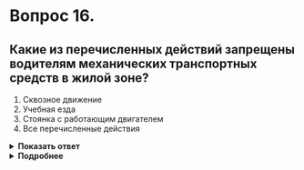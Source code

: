 # Вопрос 16.

## Какие из перечисленных действий запрещены водителям механических транспортных средств в жилой зоне?

1. Сквозное движение
2. Учебная езда
3. Стоянка с работающим двигателем
4. Все перечисленные действия

<details>
<summary><b>Показать ответ</b></summary>
Правильный ответ: 4
</details>
<details>
<summary><b>Подробнее</b></summary>
Сквозное движение, учебная езда, стоянка с работающим двигателем в жилой зоне и на дворовых территориях запрещены.
(Пункты 17.2, 17.4 ПДД)
</details>